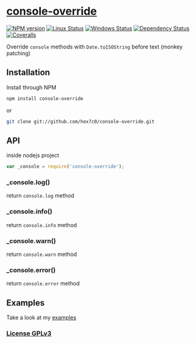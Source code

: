 # [console-override](https://github.com/hex7c0/console-override)

[![NPM version](https://img.shields.io/npm/v/console-override.svg)](https://www.npmjs.com/package/console-override)
[![Linux Status](https://img.shields.io/travis/hex7c0/console-override.svg?label=linux)](https://travis-ci.org/hex7c0/console-override)
[![Windows Status](https://img.shields.io/appveyor/ci/hex7c0/console-override.svg?label=windows)](https://ci.appveyor.com/project/hex7c0/console-override)
[![Dependency Status](https://img.shields.io/david/hex7c0/console-override.svg)](https://david-dm.org/hex7c0/console-override)
[![Coveralls](https://img.shields.io/coveralls/hex7c0/console-override.svg)](https://coveralls.io/r/hex7c0/console-override)

Override `console` methods with `Date.toISOString` before text (monkey patching)

## Installation

Install through NPM

```bash
npm install console-override
```
or
```bash
git clone git://github.com/hex7c0/console-override.git
```

## API

inside nodejs project
```js
var _console = require('console-override');
```

### _console.log()

return `console.log` method

### _console.info()

return `console.info` method

### _console.warn()

return `console.warn` method

### _console.error()

return `console.error` method

## Examples

Take a look at my [examples](examples)

### [License GPLv3](LICENSE)
